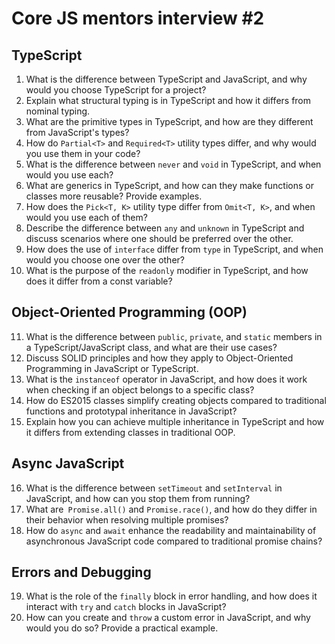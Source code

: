 # Core JS mentors interview #2

   ## TypeScript
1. What is the difference between TypeScript and JavaScript, and why would you choose TypeScript for a project?
2. Explain what structural typing is in TypeScript and how it differs from nominal typing.
3. What are the primitive types in TypeScript, and how are they different from JavaScript's types?
4. How do `Partial<T>` and `Required<T>` utility types differ, and why would you use them in your code?
5. What is the difference between `never` and `void` in TypeScript, and when would you use each?
6. What are generics in TypeScript, and how can they make functions or classes more reusable? Provide examples.
7. How does the `Pick<T, K>` utility type differ from `Omit<T, K>`, and when would you use each of them?
8. Describe the difference between `any` and `unknown` in TypeScript and discuss scenarios where one should be preferred over the other.
9. How does the use of `interface` differ from `type` in TypeScript, and when would you choose one over the other?
10. What is the purpose of the `readonly` modifier in TypeScript, and how does it differ from a const variable?

   ## Object-Oriented Programming (OOP)
11. What is the difference between `public`, `private`, and `static` members in a TypeScript/JavaScript class, and what are their use cases?
12. Discuss SOLID principles and how they apply to Object-Oriented Programming in JavaScript or TypeScript.
13. What is the `instanceof` operator in JavaScript, and how does it work when checking if an object belongs to a specific class?
14. How do ES2015 classes simplify creating objects compared to traditional functions and prototypal inheritance in JavaScript?
15. Explain how you can achieve multiple inheritance in TypeScript and how it differs from extending classes in traditional OOP.

   ## Async JavaScript
16. What is the difference between `setTimeout` and `setInterval` in JavaScript, and how can you stop them from running?
17. What are` Promise.all()` and `Promise.race()`, and how do they differ in their behavior when resolving multiple promises? 
18. How do `async` and `await` enhance the readability and maintainability of asynchronous JavaScript code compared to traditional promise chains? 

   ## Errors and Debugging
19. What is the role of the `finally` block in error handling, and how does it interact with `try` and `catch` blocks in JavaScript?
20. How can you create and `throw` a custom error in JavaScript, and why would you do so? Provide a practical example.
